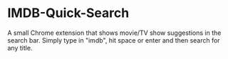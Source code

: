 # IMDB-Quick-Search
A small Chrome extension that shows movie/TV show suggestions in the search bar. Simply type in "imdb", hit space or enter and then search for any title. 

